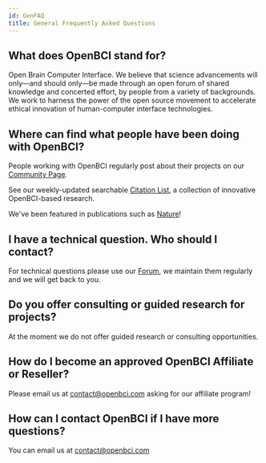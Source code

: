```yaml
---
id: GenFAQ
title: General Frequently Asked Questions
---
```

## What does OpenBCI stand for?

Open Brain Computer Interface. We believe that science advancements will only—and should only—be made through an open forum of shared knowledge and concerted effort, by people from a variety of backgrounds. We work to harness the power of the open source movement to accelerate ethical innovation of human-computer interface technologies.

## Where can find what people have been doing with OpenBCI?

People working with OpenBCI regularly post about their projects on our [Community Page](http://openbci.com/community).

See our weekly-updated searchable [Citation List](https://orderprinterpro.com/download/46031c7884552798d613/1625845835171264/invoice-d899.pdf), a collection of innovative OpenBCI-based research.

We've been featured in publications such as [Nature](https://www.nature.com/articles/s41598-019-41895-7)!

## I have a technical question. Who should I contact?

For technical questions please use our [Forum](http://openbci.com/forum), we maintain them regularly and we will get back to you.

## Do you offer consulting or guided research for projects?

At the moment we do not offer guided research or consulting opportunities.

## How do I become an approved OpenBCI Affiliate or Reseller?

Please email us at [contact@openbci.com](mailto:contact@openbci.com) asking for our affiliate program!

## How can I contact OpenBCI if I have more questions?

You can email us at [contact@openbci.com](mailto:contact@openbci.com)
